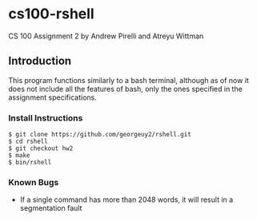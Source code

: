 # cs100-rshell

CS 100 Assignment 2 by Andrew Pirelli and Atreyu Wittman

## Introduction

This program functions similarly to a bash terminal, although as of now it does
not include all the features of bash, only the ones specified in the assignment specifications.

### Install Instructions

```
$ git clone https://github.com/georgeuy2/rshell.git
$ cd rshell
$ git checkout hw2
$ make
$ bin/rshell
```

### Known Bugs

* If a single command has more than 2048 words, it will result in a segmentation fault
